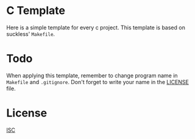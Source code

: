 # C Template
Here is a simple template for every c project. This template is based on suckless' `Makefile`.

# Todo
When applying this template, remember to change program name in `Makefile` and `.gitignore`. Don't forget to write your name in the [LICENSE](LICENSE) file.

# License
[ISC](LICENSE)
